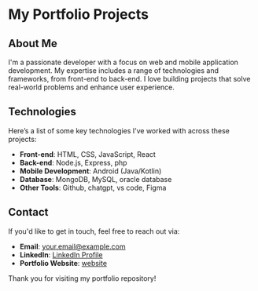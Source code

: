 # My Portfolio Projects

## About Me

I'm a passionate developer with a focus on web and mobile application development. My expertise includes a range of technologies and frameworks, from front-end to back-end. I love building projects that solve real-world problems and enhance user experience.

## Technologies

Here’s a list of some key technologies I’ve worked with across these projects:

- **Front-end**: HTML, CSS, JavaScript, React
- **Back-end**: Node.js, Express, php
- **Mobile Development**: Android (Java/Kotlin)
- **Database**: MongoDB, MySQL, oracle database
- **Other Tools**: Github, chatgpt, vs code, Figma

## Contact

If you'd like to get in touch, feel free to reach out via:

- **Email**: your.email@example.com
- **LinkedIn**: [LinkedIn Profile](https://www.linkedin.com/in/aniket-dobriyal-2d2/)
- **Portfolio Website**: [website](https://zynthara.in)

Thank you for visiting my portfolio repository!
